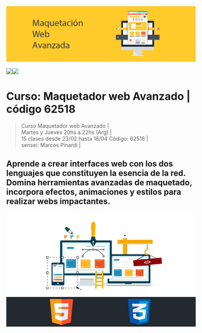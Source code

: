 <img src="extras/imgs/git-header.png">

<img src="https://img.shields.io/badge/HTML-F38454?style=for-the-badge&logo=html5&logoColor=white"><img src="https://img.shields.io/badge/CSS-1490fc?&style=for-the-badge&logo=css3&logoColor=white">

# Curso: Maquetador web Avanzado  |  código 62518

> Curso Maquetador web Avanzado |   
> Martes y Jueves 20hs a 22hs (Arg) |  
> 15 clases desde 23/02 hasta 18/04
> Código: 62518 |  
> sensei: Marcos Pinardi |


## Aprende a crear interfaces web con los dos lenguajes que constituyen la esencia de la red. Domina herramientas avanzadas de maquetado, incorpora efectos, animaciones y estilos para realizar webs impactantes.







<img src="extras/imgs/separador.png"> 
<img src="extras/imgs/git-footer.png"> 